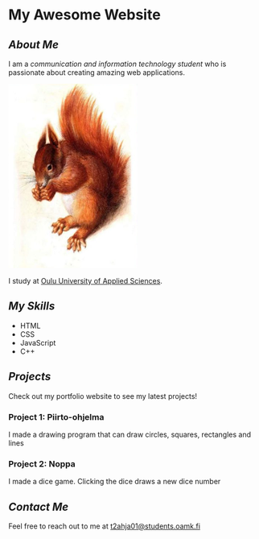 # My Awesome Website

## ***About Me***

I am a *communication and information technology student* who is passionate about creating amazing web applications.

![Squirrel](./orava.png)

I study at [Oulu University of Applied Sciences](https://oamk.fi/).

## ***My Skills***

- HTML
- CSS
- JavaScript
- C++


## ***Projects***

Check out my portfolio website to see my latest projects!

### **Project 1: Piirto-ohjelma**

I made a drawing program that can draw circles, squares, rectangles and lines

### **Project 2: Noppa** 

I made a dice game. Clicking the dice draws a new dice number

## *Contact Me*

Feel free to reach out to me at [t2ahja01@students.oamk.fi](mailto:t2ahja01@students.oamk.fi.)

